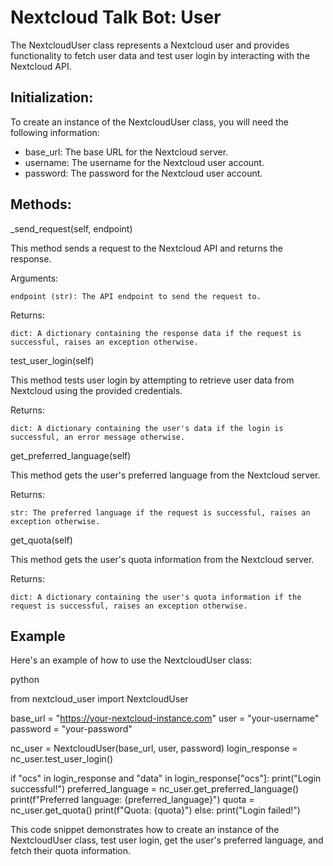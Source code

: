 # Nextcloud Talk Bot: User

The NextcloudUser class represents a Nextcloud user and provides functionality to fetch user data and test user login by interacting with the Nextcloud API.

## Initialization:
To create an instance of the NextcloudUser class, you will need the following information:

- base_url: The base URL for the Nextcloud server.
- username: The username for the Nextcloud user account.
- password: The password for the Nextcloud user account.

## Methods:

_send_request(self, endpoint)

This method sends a request to the Nextcloud API and returns the response.

Arguments:

    endpoint (str): The API endpoint to send the request to.

Returns:

    dict: A dictionary containing the response data if the request is successful, raises an exception otherwise.

test_user_login(self)

This method tests user login by attempting to retrieve user data from Nextcloud using the provided credentials.

Returns:

    dict: A dictionary containing the user's data if the login is successful, an error message otherwise.

get_preferred_language(self)

This method gets the user's preferred language from the Nextcloud server.

Returns:

    str: The preferred language if the request is successful, raises an exception otherwise.

get_quota(self)

This method gets the user's quota information from the Nextcloud server.

Returns:

    dict: A dictionary containing the user's quota information if the request is successful, raises an exception otherwise.


## Example

Here's an example of how to use the NextcloudUser class:

python

from nextcloud_user import NextcloudUser

base_url = "https://your-nextcloud-instance.com"
user = "your-username"
password = "your-password"

nc_user = NextcloudUser(base_url, user, password)
login_response = nc_user.test_user_login()

if "ocs" in login_response and "data" in login_response["ocs"]:
    print("Login successful!")
    preferred_language = nc_user.get_preferred_language()
    print(f"Preferred language: {preferred_language}")
    quota = nc_user.get_quota()
    print(f"Quota: {quota}")
else:
    print("Login failed!")

This code snippet demonstrates how to create an instance of the NextcloudUser class, test user login, get the user's preferred language, and fetch their quota information.